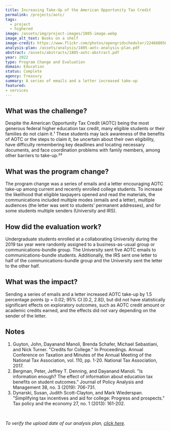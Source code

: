 ```yaml
---
title: Increasing Take-Up of the American Opportunity Tax Credit
permalink: /projects/aotc/
tags: 
  - project
  - highered
image: /assets/img/project-images/1805-image.webp
image_alt_text: Books on a shelf
image-credit: https://www.flickr.com/photos/opengridscheduler/22468805072
analysis-plan: /assets/analysis/1805-aotc-analysis-plan.pdf
abstract: /assets/abstracts/1805-aotc-abstract.pdf
year: 2022
type: Program Change and Evaluation
domain: Education
status: Complete
agency: Treasury
summary: A series of emails and a letter increased take-up
featured: 
- services
---
```


## What was the challenge?
Despite the American Opportunity Tax Credit (AOTC) being the most generous federal higher education tax credit, many eligible students or their families do not claim it.¹ These students may lack awareness of the benefits of AOTC or the steps to claim it, be uncertain about their own eligibility, have difficulty remembering key deadlines and locating necessary documents, and face coordination problems with family members, among other barriers to take-up.²³

## What was the program change?
The program change was a series of emails and a letter encouraging AOTC take-up among current and recently enrolled college students. To increase the likelihood that eligible taxpayers opened and read the materials, the communications included multiple modes (emails and a letter), multiple audiences (the letter was sent to students’ permanent addresses), and for some students multiple senders (University and IRS). 

## How did the evaluation work?
Undergraduate students enrolled at a collaborating University during the 2019 tax year were randomly assigned to a business-as-usual group or communications-bundle group. The University sent five AOTC emails to communications-bundle students. Additionally, the IRS sent one letter to half of the communications-bundle group and the University sent the letter to the other half.

## What was the impact?
Sending a series of emails and a letter increased AOTC take-up by 1.5 percentage points (p = 0.02; 95% CI [0.2, 2.8]), but did not have statistically significant effects on exploratory outcomes, such as AOTC credit amount or academic credits earned, and the effects did not vary depending on the sender of the letter. 

## Notes
1. Guyton, John, Dayanand Manoli, Brenda Schafer, Michael Sebastiani, and Nick Turner. "Credits for College." In Proceedings. Annual Conference on Taxation and Minutes of the Annual Meeting of the National Tax Association, vol. 110, pp. 1-20. National Tax Association, 2017.
2. Bergman, Peter, Jeffrey T. Denning, and Dayanand Manoli. "Is information enough? The effect of information about education tax benefits on student outcomes." Journal of Policy Analysis and Management 38, no. 3 (2019): 706-731.
3. Dynarski, Susan, Judith Scott-Clayton, and Mark Wiederspan. "Simplifying tax incentives and aid for college: Progress and prospects." Tax policy and the economy 27, no. 1 (2013): 161-202.
<br>
<p>
<i>To verify the upload date of our analysis plan, <a href="https://github.com/gsa-oes/office-of-evaluation-sciences/commits/master/assets/analysis/1805-aotc-analysis-plan.pdf" target="_blank"> click here</a>.</i>
</p>
